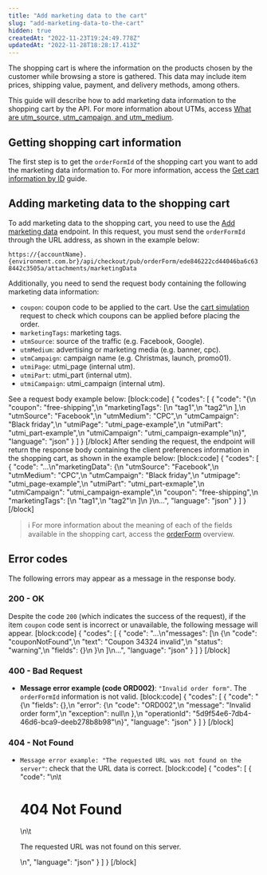 ```yaml
---
title: "Add marketing data to the cart"
slug: "add-marketing-data-to-the-cart"
hidden: true
createdAt: "2022-11-23T19:24:49.778Z"
updatedAt: "2022-11-28T18:28:17.413Z"
---
```

The shopping cart is where the information on the products chosen by the customer while browsing a store is gathered. This data may include item prices, shipping value, payment, and delivery methods, among others.

This guide will describe how to add marketing data information to the shopping cart by the API. For more information about UTMs, access [What are utm_source, utm_campaign, and utm_medium](https://help.vtex.com/tutorial/what-are-utm-source-utm-campaign-and-utm-medium).

## Getting shopping cart information

The first step is to get the `orderFormId` of the shopping cart you want to add the marketing data information to. For more information, access the [Get cart information by ID](https://developers.vtex.com/vtex-rest-api/docs/get-cart-information-by-id) guide.

## Adding marketing data to the shopping cart

To add marketing data to the shopping cart, you need to use the [Add marketing data](https://developers.vtex.com/vtex-rest-api/reference/addmarketingdata) endpoint. In this request, you must send the `orderFormId` through the URL address, as shown in the example below:

`https://{accountName}.{environment.com.br}/api/checkout/pub/orderForm/ede846222cd44046ba6c638442c3505a/attachments/marketingData`

Additionally, you need to send the request body containing the following marketing data information:

- `coupon`: coupon code to be applied to the cart. Use the [cart simulation](https://developers.vtex.com/vtex-rest-api/reference/orderform#orderformsimulation) request to check which coupons can be applied before placing the order.
- `marketingTags`: marketing tags.
- `utmSource`: source of the traffic (e.g. Facebook, Google).
- `utmMedium`: advertising or marketing media (e.g. banner, cpc).
- `utmCampaign`: campaign name (e.g. Christmas, launch, promo01).
- `utmiPage`: utmi_page (internal utm).
- `utmiPart`: utmi_part (internal utm).
- `utmiCampaign`: utmi_campaign (internal utm).

See a request body example below:
[block:code]
{
  "codes": [
    {
      "code": "{\n     \"coupon\": \"free-shipping\",\n     \"marketingTags\": [\n          \"tag1\",\n          \"tag2\"\n     ],\n     \"utmSource\": \"Facebook\",\n     \"utmMedium\": \"CPC\",\n     \"utmCampaign\": \"Black friday\",\n     \"utmiPage\": \"utmi_page-example\",\n     \"utmiPart\": \"utmi_part-example\",\n     \"utmiCampaign\": \"utmi_campaign-example\"\n}",
      "language": "json"
    }
  ]
}
[/block]
After sending the request, the endpoint will return the response body containing the client preferences information in the shopping cart, as shown in the example below:
[block:code]
{
  "codes": [
    {
      "code": "...\n\"marketingData\": {\n        \"utmSource\": \"Facebook\",\n        \"utmMedium\": \"CPC\",\n        \"utmCampaign\": \"Black friday\",\n        \"utmipage\": \"utmi_page-example\",\n        \"utmiPart\": \"utmi_part-exmaple\",\n        \"utmiCampaign\": \"utmi_campaign-example\",\n        \"coupon\": \"free-shipping\",\n        \"marketingTags\": [\n            \"tag1\",\n            \"tag2\"\n        ]\n    }\n...",
      "language": "json"
    }
  ]
}
[/block]

>ℹ️ For more information about the meaning of each of the fields available in the shopping cart, access the [orderForm](https://developers.vtex.com/vtex-rest-api/reference/orderform-fields) overview.

## Error codes

The following errors may appear as a message in the response body.

### 200 - OK

Despite the code `200` (which indicates the success of the request), if the item `coupon` code sent is incorrect or unavailable, the following message will appear.
[block:code]
{
  "codes": [
    {
      "code": "...\n\"messages\": [\n        {\n            \"code\": \"couponNotFound\",\n            \"text\": \"Coupon 34324 invalid\",\n            \"status\": \"warning\",\n            \"fields\": {}\n        }\n    ]\n...",
      "language": "json"
    }
  ]
}
[/block]
### 400 - Bad Request

- **Message error example (code ORD002)**: `"Invalid order form"`. The `orderFormId` information is not valid.
[block:code]
{
  "codes": [
    {
      "code": "{\n    \"fields\": {},\n    \"error\": {\n        \"code\": \"ORD002\",\n        \"message\": \"Invalid order form\",\n        \"exception\": null\n    },\n    \"operationId\": \"5d9f54e6-7db4-46d6-bca9-deeb278b8b98\"\n}",
      "language": "json"
    }
  ]
}
[/block]
### 404 - Not Found

- `Message error example: "The requested URL was not found on the server"`: check that the URL data is correct.
[block:code]
{
  "codes": [
    {
      "code": "<body>\n\t<h1>404 Not Found</h1>\n\t<p>The requested URL was not found on this server.</p>\n</body>",
      "language": "json"
    }
  ]
}
[/block]
